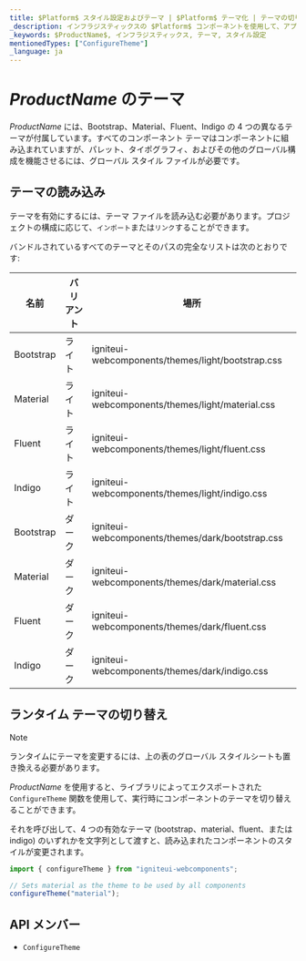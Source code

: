 ```yaml
---
title: $Platform$ スタイル設定およびテーマ | $Platform$ テーマ化 | テーマの切り替え | インフラジスティックス
_description: インフラジスティックスの $Platform$ コンポーネントを使用して、アプリを作成し、世界最速の仮想化されたリアルタイムの $Platform$ データ グリッドとストリーミングのファイナンシャルおよびビジネスと チャートを使用して、データの視覚化を改善します。
_keywords: $ProductName$, インフラジスティックス, テーマ, スタイル設定
mentionedTypes: ["ConfigureTheme"]
_language: ja
---
```


# $ProductName$ のテーマ

$ProductName$ には、Bootstrap、Material、Fluent、Indigo の 4 つの異なるテーマが付属しています。すべてのコンポーネント テーマはコンポーネントに組み込まれていますが、パレット、タイポグラフィ、およびその他のグローバル構成を機能させるには、グローバル スタイル ファイルが必要です。

## テーマの読み込み

テーマを有効にするには、テーマ ファイルを読み込む必要があります。プロジェクトの構成に応じて、`インポート`または`リンク`することができます。

バンドルされているすべてのテーマとそのパスの完全なリストは次のとおりです:

| 名前        | バリアント | 場所                                        |
| ----------- | ------- | ------------------------------------------------- |
| Bootstrap   | ライト   | igniteui-webcomponents/themes/light/bootstrap.css |
| Material    | ライト   | igniteui-webcomponents/themes/light/material.css  |
| Fluent      | ライト   | igniteui-webcomponents/themes/light/fluent.css    |
| Indigo      | ライト   | igniteui-webcomponents/themes/light/indigo.css    |
| Bootstrap   | ダーク    | igniteui-webcomponents/themes/dark/bootstrap.css  |
| Material    | ダーク    | igniteui-webcomponents/themes/dark/material.css   |
| Fluent      | ダーク    | igniteui-webcomponents/themes/dark/fluent.css     |
| Indigo      | ダーク    | igniteui-webcomponents/themes/dark/indigo.css     |


## ランタイム テーマの切り替え

> [!NOTE]
ランタイムにテーマを変更するには、上の表のグローバル スタイルシートも置き換える必要があります。

$ProductName$ を使用すると、ライブラリによってエクスポートされた `ConfigureTheme` 関数を使用して、実行時にコンポーネントのテーマを切り替えることができます。

それを呼び出して、4 つの有効なテーマ (bootstrap、material、fluent、または indigo) のいずれかを文字列として渡すと、読み込まれたコンポーネントのスタイルが変更されます。

```ts
import { configureTheme } from "igniteui-webcomponents";

// Sets material as the theme to be used by all components
configureTheme("material");
```

## API メンバー

 - `ConfigureTheme`
